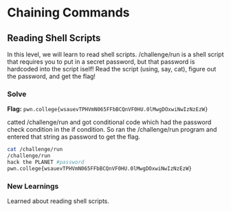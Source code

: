 # Chaining Commands

## Reading Shell Scripts
In this level, we will learn to read shell scripts. /challenge/run is a shell script that requires you to put in a secret password, but that password is hardcoded into the script iself! Read the script (using, say, cat), figure out the password, and get the flag!

### Solve
**Flag:** `pwn.college{wsauevTPHVmN065FFbBCQnVF0HU.0lMwgDOxwiNwIzNzEzW}`

catted /challenge/run and got conditional code which had the password check condition in the if condition. So ran the /challenge/run program and entered that string as password to get the flag.

```bash
cat /challenge/run
/challenge/run
hack the PLANET #password
pwn.college{wsauevTPHVmN065FFbBCQnVF0HU.0lMwgDOxwiNwIzNzEzW}
```

### New Learnings
Learned about reading shell scripts.